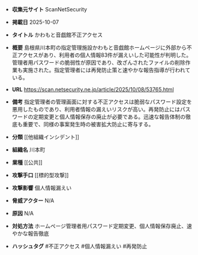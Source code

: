 - **収集元サイト**
ScanNetSecurity

- **掲載日**
2025-10-07

- **タイトル**
かわもと音戯館不正アクセス

- **概要**
島根県川本町の指定管理施設かわもと音戯館ホームページに外部から不正アクセスがあり、利用者の個人情報83件が漏えいした可能性が判明した。管理者用パスワードの脆弱性が原因であり、改ざんされたファイルの削除作業も実施された。指定管理者には再発防止策と速やかな報告指導が行われている。

- **URL**
https://scan.netsecurity.ne.jp/article/2025/10/08/53765.html

- **備考**
指定管理者の管理画面に対する不正アクセスは脆弱なパスワード設定を悪用したものであり、利用者情報の漏えいリスクが高い。再発防止にはパスワードの定期変更と個人情報保存の廃止が必要である。迅速な報告体制の徹底も重要で、同様の事案発生時の被害拡大防止に寄与する。

- **分類**
[[他組織インシデント]]

- **組織名**
川本町

- **業種**
[[公共]]

- **攻撃手口**
[[標的型攻撃]]

- **攻撃影響**
個人情報漏えい

- **脅威アクター**
N/A

- **原因**
N/A

- **対処方法**
ホームページ管理者用パスワード定期変更、個人情報保存廃止、速やかな報告徹底

- **ハッシュタグ**
#不正アクセス #個人情報漏えい #再発防止

